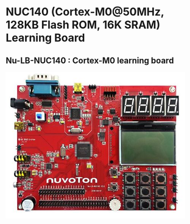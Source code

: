 # NUC140 (Cortex-M0@50MHz, 128KB Flash ROM, 16K SRAM) Learning Board

## Nu-LB-NUC140 : Cortex-M0 learning board
![](./Nu-LB-NUC140.JPG)
